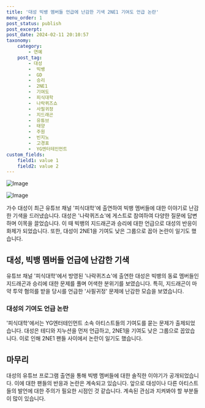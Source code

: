 ```yaml
---
title: '대성 빅뱅 멤버들 언급에 난감한 기색 2NE1 기여도 언급 논란'
menu_order: 1
post_status: publish
post_excerpt: 
post_date: 2024-02-11 20:10:57
taxonomy:
    category:
        - 연예
    post_tag:
        - 대성
        -  빅뱅
        -  GD
        -  승리
        -  2NE1
        -  기여도
        -  피식대학
        -  나락퀴즈쇼
        -  사필귀정
        -  지드래곤
        -  유튜브
        -  태양
        -  주원
        -  빈지노
        -  고경표
        -  YG엔터테인먼트
custom_fields:
    field1: value 1
    field2: value 2
---
```


![Image](https://mimgnews.pstatic.net/image/312/2024/02/11/0000648681_001_20240211085701320.jpg?type=w540)

![Image](https://ssl.pstatic.net/mimgnews/image/312/2024/02/11/0000648681_002_20240211085701349.jpg?type=w540)

가수 대성이 최근 유튜브 채널 '피식대학'에 출연하여 빅뱅 멤버들에 대한 이야기로 난감한 기색을 드러냈습니다. 대성은 '나락퀴즈쇼'에 게스트로 참여하여 다양한 질문에 답변하며 이목을 끌었습니다. 이 때 빅뱅의 지드래곤과 승리에 대한 언급으로 대성의 반응이 화제가 되었습니다. 또한, 대성이 2NE1을 기여도 낮은 그룹으로 꼽아 논란이 일기도 했습니다.
## 대성, 빅뱅 멤버들 언급에 난감한 기색
유튜브 채널 '피식대학'에서 방영된 '나락퀴즈쇼'에 출연한 대성은 빅뱅의 동료 멤버들인 지드래곤과 승리에 대한 문제를 풀며 어색한 분위기를 보였습니다. 특히, 지드래곤이 마약 투약 혐의를 받을 당시를 언급한 '사필귀정' 문제에 난감한 모습을 보였습니다.
### 대성의 기여도 언급 논란
'피식대학'에서는 YG엔터테인먼트 소속 아티스트들의 기여도를 묻는 문제가 출제되었습니다. 대성은 테디와 지누션을 먼저 언급하고, 2NE1을 기여도 낮은 그룹으로 꼽았습니다. 이로 인해 2NE1 팬들 사이에서 논란이 일기도 했습니다.
## 마무리
대성의 유튜브 프로그램 출연을 통해 빅뱅 멤버들에 대한 솔직한 이야기가 공개되었습니다. 이에 대한 팬들의 반응과 논란은 계속되고 있습니다. 앞으로 대성이나 다른 아티스트들의 발언에 대한 주의가 필요한 시점인 것 같습니다. 계속된 관심과 지켜봐야 할 부분들이 많이 있습니다.
